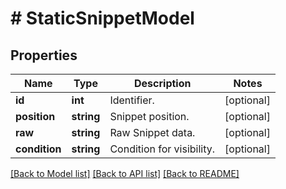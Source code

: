 # # StaticSnippetModel

## Properties

Name | Type | Description | Notes
------------ | ------------- | ------------- | -------------
**id** | **int** | Identifier. | [optional]
**position** | **string** | Snippet position. | [optional]
**raw** | **string** | Raw Snippet data. | [optional]
**condition** | **string** | Condition for visibility. | [optional]

[[Back to Model list]](../../README.md#models) [[Back to API list]](../../README.md#endpoints) [[Back to README]](../../README.md)
